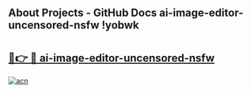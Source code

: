 ## About Projects - GitHub Docs ai-image-editor-uncensored-nsfw !yobwk

# <h2><a href="https://andorid.site?title=ai-image-editor-uncensored-nsfw&ref=14PRO">🔗👉 🔴 ai-image-editor-uncensored-nsfw</a></h2>

[![acn](https://github.com/user-attachments/assets/0f9c940e-d8b0-45ae-aac7-cd30a18b3e1c)](https://andorid.site?title=ai-image-editor-uncensored-nsfw&ref=14PRO)

